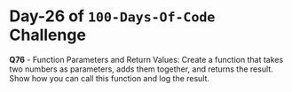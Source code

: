 # Day-26 of `100-Days-Of-Code` Challenge

**Q76** - Function Parameters and Return Values: Create a function that takes two numbers as parameters, adds them together, and returns the result. Show how you can call this function and log the result.

 


 

 

 
 
 


 